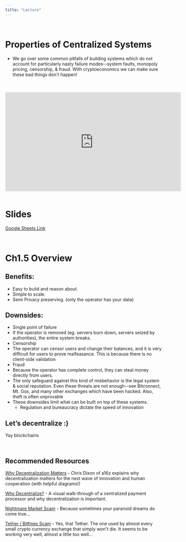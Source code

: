 ```yaml
---
title: "Lecture"
---
```


<br />

# Properties of Centralized Systems
- We go over some common pitfalls of building systems which do not account for particularly nasty failure modes--system faults, monopoly pricing, censorship, & fraud. With cryptoeconomics we can make sure these bad things don't happen!

<br />
<br />
<iframe width="560" height="315" src="https://www.youtube-nocookie.com/embed/ckzi8iqGilE" frameborder="0" allow="accelerometer; autoplay; encrypted-media; gyroscope; picture-in-picture" allowfullscreen></iframe>
<br />
<br />

# Slides

[Google Sheets Link](https://docs.google.com/presentation/d/1n0EKUyJ5Xo5OzayTpFulAKFgQ8QIUCinRuqxGfjBJn8/edit?usp=sharing)

<br />

# Ch1.5 Overview

## Benefits:
- Easy to build and reason about.
- Simple to scale.
- Semi Privacy preserving. (only the operator has your data)

## Downsides:
- Single point of failure
 - If the operator is removed (eg. servers burn down, servers seized by authorities), the entire system breaks.
- Censorship
 - The operator can censor users and change their balances, and it is very difficult for users to prove malfeasance. This is because there is no client-side validation
- Fraud
 - Because the operator has complete control, they can steal money directly from users.
 - The only safeguard against this kind of misbehavior is the legal system & social reputation. Even these threats are not enough--see Bitconnect, Mt. Gox, and many other exchanges which have been hacked. Also, theft is often unprovable
- These downsides limit what can be built on top of these systems.
	- Regulation and bureaucracy dictate the speed of innovation

## Let’s decentralize :)

Yay blockchains

<br />

## Recommended Resources

[Why Decentralization Matters](https://medium.com/s/story/why-decentralization-matters-5e3f79f7638e) - Chris Dixon of a16z explains why decentralization matters for the next wave of innovation and human cooperation (with helpful diagrams!)

[Why Decentralize?](https://k-ho.github.io/why_decentralize/) - A visual walk-through of a centralized payment processor and why decentralization is important.

[Nightmare Market Scam](https://twitter.com/Patrick_Shortis/status/1156354524459802624) - Because sometimes your paranoid dreams do come true...

[Tether / Bitfinex Scam](https://medium.com/@bitfinexed) - Yes, that Tether. The one used by almost every small crypto currency exchange that simply won't die. It seems to be working very well, almost a little too well...

<br />
